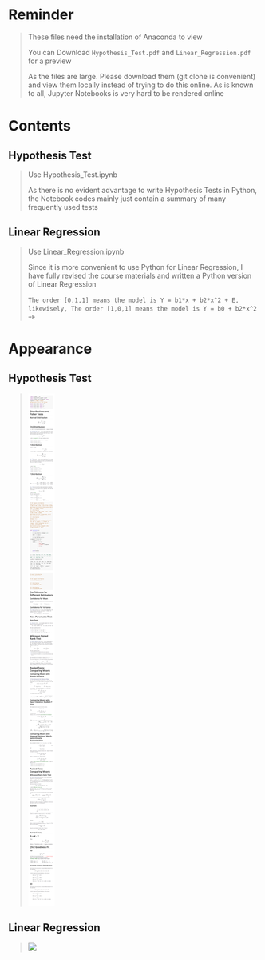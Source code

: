 # Reminder
> These files need the installation of Anaconda to view
> 
> You can Download ```Hypothesis_Test.pdf``` and ```Linear_Regression.pdf``` for a preview
>
> As the files are large. Please download them (git clone is convenient) and view them locally instead of trying to do this online. As is known to all, Jupyter Notebooks is very hard to be rendered online

# Contents

## Hypothesis Test
> Use Hypothesis_Test.ipynb
> 
> As there is no evident advantage to write Hypothesis Tests in Python, the Notebook codes mainly just contain a summary of many frequently used tests


## Linear Regression
> Use Linear_Regression.ipynb
> 
> Since it is more convenient to use Python for Linear Regression, I have fully revised the course materials and written a Python version of Linear Regression
> 
> ```The order [0,1,1] means the model is Y = b1*x + b2*x^2 + E, likewisely, The order [1,0,1] means the model is Y = b0 + b2*x^2 +E```




# Appearance

## Hypothesis Test
> ![](Hypothesis_Test.png)


## Linear Regression
> ![](Linear_Regression.png)
